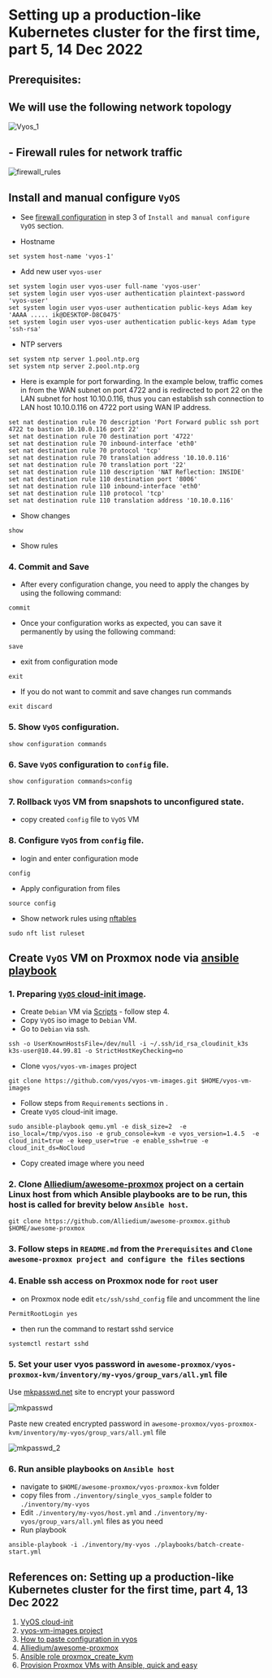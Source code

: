 # Setting up a production-like Kubernetes cluster for the first time, part 5, 14 Dec 2022

  ## Prerequisites: ##

  ## We will use the following network topology
  ![Vyos_1](../38_setting_up_production_like_kubernetes_cluster_part_3_13_dec_2022/images/Vyos_1.png)

  ## - Firewall rules for network traffic

  ![firewall_rules](../38_setting_up_production_like_kubernetes_cluster_part_3_13_dec_2022/images/firewall_rules.png)
  
  ## Install and manual configure `VyOS`
  
  * See [firewall configuration](../38_setting_up_production_like_kubernetes_cluster_part_3_13_dec_2022/README.md) in step 3 of `Install and manual configure VyOS` section.
   
  * Hostname
  
  ```
  set system host-name 'vyos-1'
  ```
  * Add new user `vyos-user`
  
  ```
  set system login user vyos-user full-name 'vyos-user'
  set system login user vyos-user authentication plaintext-password 'vyos-user'
  set system login user vyos-user authentication public-keys Adam key 'AAAA ..... ik@DESKTOP-D8C0475'
  set system login user vyos-user authentication public-keys Adam type 'ssh-rsa'
  ```

  * NTP servers
  
  ```
  set system ntp server 1.pool.ntp.org
  set system ntp server 2.pool.ntp.org
  ```

  * Here is example for port forwarding. In the example below, traffic comes in from the WAN subnet on port 4722 and is redirected to port 22 on the LAN subnet for host 10.10.0.116, thus you can establish ssh connection  to LAN host 10.10.0.116 on 4722 port using WAN IP address.
  
  ```
  set nat destination rule 70 description 'Port Forward public ssh port 4722 to bastion 10.10.0.116 port 22'
  set nat destination rule 70 destination port '4722'
  set nat destination rule 70 inbound-interface 'eth0'
  set nat destination rule 70 protocol 'tcp'
  set nat destination rule 70 translation address '10.10.0.116'
  set nat destination rule 70 translation port '22'
  set nat destination rule 110 description 'NAT Reflection: INSIDE'
  set nat destination rule 110 destination port '8006'
  set nat destination rule 110 inbound-interface 'eth0'
  set nat destination rule 110 protocol 'tcp'
  set nat destination rule 110 translation address '10.10.0.116'
  ```

  * Show changes
  
  ```
  show
  ```

  * Show rules

  ### 4. Commit and Save

  * After every configuration change, you need to apply the changes by using the following command:

  ```
  commit
  ```

  * Once your configuration works as expected, you can save it permanently by using the following command:
  
  ```
  save
  ```

  * exit from configuration mode
  
  ```
  exit
  ```

  * If you do not want to commit and save changes run commands
  
  ```
  exit discard
  ```

  ### 5. Show `VyOS` configuration.

  ```
  show configuration commands
  ```

  ### 6. Save `VyOS` configuration to `config` file.

  ```
  show configuration commands>config
  ```

  ### 7. Rollback `VyOS` VM from snapshots to unconfigured state.
  * copy created `config` file to `VyOS` VM 

  ### 8. Configure  `VyOS` from `config` file.

  * login and enter configuration mode
  
  ```
  config
  ```

  * Apply configuration from files
  
  ```
  source config
  ```

  * Show network rules using [nftables](https://wiki.nftables.org/wiki-nftables/index.php/Quick_reference-nftables_in_10_minutes)
  
  ```
  sudo nft list ruleset
  ```

## Create `VyOS` VM on Proxmox node via [ansible playbook](https://github.com/Alliedium/awesome-proxmox)
  
  ### 1. Preparing [`VyOS` cloud-init image](https://github.com/vyos/vyos-vm-images).

  * Create `Debian` VM via [Scripts](../29_kubernetes_setting_up_k3s_prod_like_configuring_opnsense_creating_k3s_nodes_part_2-10_nov_2022/README.md#4-use-these-awesome-linux-configtreemasterproxmox7cloud-init-scripts-for-create-vms-on-proxmox-read-the-readme-before-using-these-scripts-copy-the-configuration-and-adjust-it-to-match-your-case) - follow step 4.
  * Copy `VyOS` iso image to `Debian` VM.
  * Go to `Debian` via ssh.
  
  ```
  ssh -o UserKnownHostsFile=/dev/null -i ~/.ssh/id_rsa_cloudinit_k3s k3s-user@10.44.99.81 -o StrictHostKeyChecking=no
  ```
  
  * Clone `vyos/vyos-vm-images` project
  
  ```
  git clone https://github.com/vyos/vyos-vm-images.git $HOME/vyos-vm-images
  ```

  * Follow steps from `Requirements` sections in .
  * Create `VyOS` cloud-init image.
  
  ```
  sudo ansible-playbook qemu.yml -e disk_size=2  -e iso_local=/tmp/vyos.iso -e grub_console=kvm -e vyos_version=1.4.5  -e cloud_init=true -e keep_user=true -e enable_ssh=true -e cloud_init_ds=NoCloud
  ```
  * Copy created image where you need
  
  ### 2. Clone [Alliedium/awesome-proxmox](https://github.com/Alliedium/awesome-proxmox/tree/main/vyos-proxmox-kvm) project on a certain Linux host from which Ansible playbooks are to be run, this host is called for brevity below `Ansible host`.

  ```
  git clone https://github.com/Alliedium/awesome-proxmox.github $HOME/awesome-proxmox
  ```

  ### 3. Follow steps in `README.md` from the `Prerequisites` and `Clone awesome-proxmox project and configure the files` sections

  ### 4. Enable ssh access on Proxmox node for `root` user
  * on Proxmox node edit `etc/ssh/sshd_config` file and uncomment the line
  
  ```
  PermitRootLogin yes
  ```

  * then run the command to restart sshd service
  
  ```
  systemctl restart sshd
  ```
  ### 5. Set your user vyos password in `awesome-proxmox/vyos-proxmox-kvm/inventory/my-vyos/group_vars/all.yml` file

  Use [mkpasswd.net](https://www.mkpasswd.net/index.php) site to encrypt your password

  ![mkpasswd](./image/mkpasswd.png)

  Paste new created encrypted password in `awesome-proxmox/vyos-proxmox-kvm/inventory/my-vyos/group_vars/all.yml` file

  ![mkpasswd_2](./image/mkpasswd_2.png)

  ### 6. Run ansible playbooks on `Ansible host`
  
  * navigate to `$HOME/awesome-proxmox/vyos-proxmox-kvm` folder
  * copy files from `./inventory/single_vyos_sample` folder to `./inventory/my-vyos`
  * Edit `./inventory/my-vyos/host.yml` and `./inventory/my-vyos/group_vars/all.yml` files as you need
  * Run playbook

  ```
  ansible-playbook -i ./inventory/my-vyos ./playbooks/batch-create-start.yml
  ```

 ## References on: Setting up a production-like Kubernetes cluster for the first time, part 4, 13 Dec 2022 ##

1. [VyOS cloud-init](https://docs.vyos.io/en/latest/automation/cloud-init.html)
2. [vyos-vm-images project](https://github.com/vyos/vyos-vm-images)
3. [How to paste configuration in vyos](https://forum.vyos.io/t/how-to-paste-configuration-in-vyos/612/5)
4. [Alliedium/awesome-proxmox](https://github.com/Alliedium/awesome-proxmox)
5. [Ansible role proxmox_create_kvm](https://github.com/UdelaRInterior/ansible-role-proxmox-create-kvm)
6. [Provision Proxmox VMs with Ansible, quick and easy](https://vectops.com/2020/01/provision-proxmox-vms-with-ansible-quick-and-easy/)